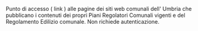 Punto di accesso ( link ) alle pagine dei siti web comunali dell' Umbria che pubblicano i contenuti dei propri Piani Regolatori Comunali vigenti e del Regolamento Edilizio comunale.
Non richiede autenticazione.

